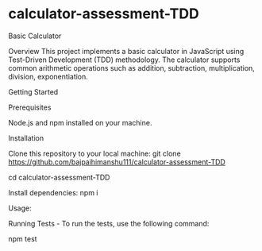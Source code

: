 # calculator-assessment-TDD

Basic Calculator

Overview
This project implements a basic calculator in JavaScript using Test-Driven Development (TDD) methodology. The calculator supports common arithmetic operations such as addition, subtraction, multiplication, division, exponentiation.

Getting Started

Prerequisites

Node.js and npm installed on your machine.

Installation

Clone this repository to your local machine: git clone https://github.com/bajpaihimanshu111/calculator-assessment-TDD

cd calculator-assessment-TDD

Install dependencies: npm i

Usage:

Running Tests - To run the tests, use the following command:

npm test
